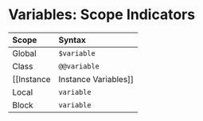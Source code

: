 # Variables: Scope Indicators

|  Scope   |   Syntax     |
| :------- | :----------- |
| Global   | `$variable`  |
| Class    | `@@variable` |
| [[Instance|Instance Variables]] | `@variable`  |
| Local    | `variable`   |
| Block    | `variable`   |